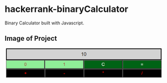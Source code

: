 # hackerrank-binaryCalculator

Binary Calculator built with Javascript.

## Image of Project
![Calculator](https://github.com/KeskinBerk/hackerrank-binaryCalculator/blob/master/image/Binary%20Calculator.png)
